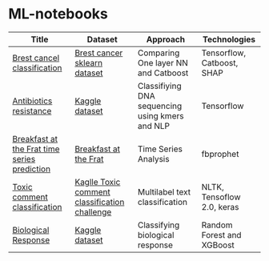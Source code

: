 # ML-notebooks

| Title | Dataset | Approach | Technologies | 
|-------|---------|----------|--------------|
|[Brest cancel classification](https://github.com/tlysenko/ML-notebooks/blob/master/Breast_cancer_classification.ipynb)| [Brest cancer sklearn dataset](https://scikit-learn.org/stable/modules/generated/sklearn.datasets.load_breast_cancer.html)| Comparing One layer NN and  Catboost  | Tensorflow, Catboost, SHAP | 
|[Antibiotics resistance](https://github.com/tlysenko/ML-notebooks/blob/master/Antibioitic_resistance_kaggle.ipynb)|[Kaggle dataset](https://www.kaggle.com/drscarlat/dzd-data)|Classifiying DNA sequencing using kmers and NLP|Tensorflow|
|[Breakfast at the Frat time series prediction](https://github.com/tlysenko/ML-notebooks/blob/master/Breakfast_at_the_Frat_time_series_prediction.ipynb)| [Breakfast at the Frat](https://www.dunnhumby.com/careers/engineering/sourcefiles) | Time Series Analysis | fbprophet|
|[Toxic comment classification](https://github.com/tlysenko/ML-notebooks/blob/master/Toxic_comment_classification.ipynb)| [Kaglle Toxic comment classification challenge](https://www.kaggle.com/c/jigsaw-toxic-comment-classification-challenge/data) |  Multilabel text classification | NLTK, Tensoflow 2.0, keras |
|[Biological Response](https://github.com/tlysenko/ML-notebooks/blob/master/BiologicalResponse_withXGBoost_and_RandomForest.ipynb) | [Kaggle dataset](https://www.kaggle.com/c/bioresponse/data)|Classifying biological response |Random Forest and XGBoost|
 
